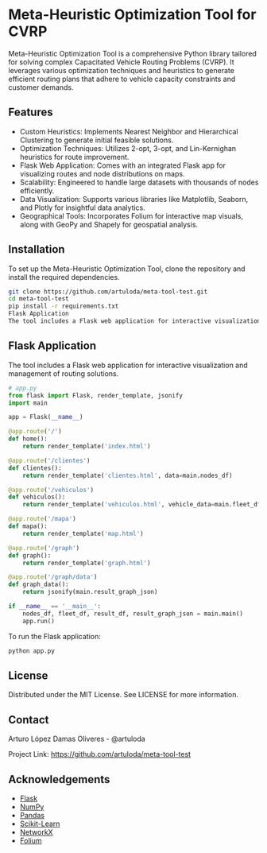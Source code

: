 # Meta-Heuristic Optimization Tool for CVRP
Meta-Heuristic Optimization Tool is a comprehensive Python library tailored for solving complex Capacitated Vehicle Routing Problems (CVRP). It leverages various optimization techniques and heuristics to generate efficient routing plans that adhere to vehicle capacity constraints and customer demands.

## Features
- Custom Heuristics: Implements Nearest Neighbor and Hierarchical Clustering to generate initial feasible solutions.
- Optimization Techniques: Utilizes 2-opt, 3-opt, and Lin-Kernighan heuristics for route improvement.
- Flask Web Application: Comes with an integrated Flask app for visualizing routes and node distributions on maps.
- Scalability: Engineered to handle large datasets with thousands of nodes efficiently.
- Data Visualization: Supports various libraries like Matplotlib, Seaborn, and Plotly for insightful data analytics.
- Geographical Tools: Incorporates Folium for interactive map visuals, along with GeoPy and Shapely for geospatial analysis.

## Installation
To set up the Meta-Heuristic Optimization Tool, clone the repository and install the required dependencies.

```bash
git clone https://github.com/artuloda/meta-tool-test.git
cd meta-tool-test
pip install -r requirements.txt
Flask Application
The tool includes a Flask web application for interactive visualization and management of routing solutions.
```

## Flask Application
The tool includes a Flask web application for interactive visualization and management of routing solutions.
```python
# app.py
from flask import Flask, render_template, jsonify
import main

app = Flask(__name__)

@app.route('/')
def home():
    return render_template('index.html')

@app.route('/clientes')
def clientes():
    return render_template('clientes.html', data=main.nodes_df)

@app.route('/vehiculos')
def vehiculos():
    return render_template('vehiculos.html', vehicle_data=main.fleet_df)

@app.route('/mapa')
def mapa():
    return render_template('map.html')

@app.route('/graph')
def graph():
    return render_template('graph.html')

@app.route('/graph/data')
def graph_data():
    return jsonify(main.result_graph_json)

if __name__ == '__main__':
    nodes_df, fleet_df, result_df, result_graph_json = main.main()
    app.run()
````

To run the Flask application:
```bash
python app.py
```

## License
Distributed under the MIT License. See LICENSE for more information.

## Contact
Arturo López Damas Oliveres  - @artuloda

Project Link: https://github.com/artuloda/meta-tool-test

## Acknowledgements
- [Flask](https://flask.palletsprojects.com/en/3.0.x/)
- [NumPy](https://numpy.org/doc/stable/)
- [Pandas](https://pandas.pydata.org/docs/)
- [Scikit-Learn](https://scikit-learn.org/stable/auto_examples/index.html)
- [NetworkX](https://networkx.org/documentation/stable/reference/index.html)
- [Folium](https://python-visualization.github.io/folium/latest/user_guide.html)

